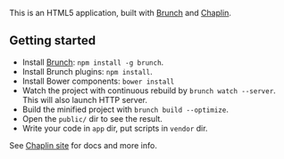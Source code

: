 This is an HTML5 application, built with
[Brunch](http://brunch.io) and
[Chaplin](http://chaplinjs.org).

## Getting started
* Install [Brunch](http://brunch.io): `npm install -g brunch`.
* Install Brunch plugins: `npm install`.
* Install Bower components: `bower install`
* Watch the project with continuous rebuild by
`brunch watch --server`. This will also launch HTTP server.
* Build the minified project with `brunch build --optimize`.
* Open the `public/` dir to see the result.
* Write your code in `app` dir, put scripts in `vendor` dir.

See [Chaplin site](http://chaplinjs.org) for docs and more info.